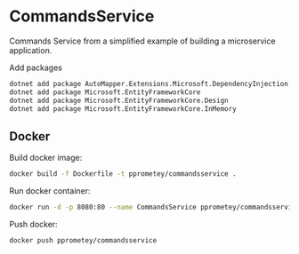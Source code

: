 # CommandsService

Commands Service from a simplified example of building a microservice application.

Add packages

```sh
dotnet add package AutoMapper.Extensions.Microsoft.DependencyInjection
dotnet add package Microsoft.EntityFrameworkCore
dotnet add package Microsoft.EntityFrameworkCore.Design
dotnet add package Microsoft.EntityFrameworkCore.InMemory
```

## Docker

Build docker image:

```sh
docker build -f Dockerfile -t pprometey/commandsservice .
```

Run docker container:

```sh
docker run -d -p 8080:80 --name CommandsService pprometey/commandsservice
```

Push docker:

```sh
docker push pprometey/commandsservice
```
